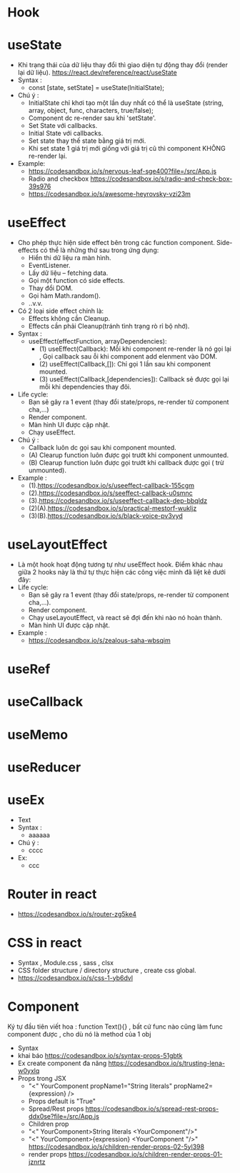 # Hook
# useState
  - Khi trạng thái của dữ liệu thay đổi thì giao diện tự động thay đổi (render lại dữ liệu). https://react.dev/reference/react/useState
  - Syntax :
    - const [state, setState] = useState(InitialState);
  - Chú ý : 
    - InitialState chỉ khơi tạo một lần duy nhất có thể là useState (string, array, object, func, characters, true/false);
    - Component dc re-render sau khi 'setState'.
    - Set State với callbacks.
    - Initial State với callbacks.
    - Set state thay thế state bằng giá trị mới.
    - Khi set state 1 giá trị mới giống với giá trị cũ thì component KHÔNG re-render lại.
  - Example:
    - https://codesandbox.io/s/nervous-leaf-sge400?file=/src/App.js
    - Radio and checkbox https://codesandbox.io/s/radio-and-check-box-39s976
    - https://codesandbox.io/s/awesome-heyrovsky-vzi23m
# useEffect
  - Cho phép thực hiện side effect bên trong các function component. Side-effects có thể là những thứ sau trong ứng dụng:
    - Hiển thi dữ liệu ra màn hình.
    - EventListener.
    - Lấy dữ liệu – fetching data.
    - Gọi một function có side effects.
    - Thay đổi DOM.
    - Gọi hàm Math.random().
    - ..v.v.
  - Có 2 loại side effect chính là:
    - Effects không cần Cleanup.
    - Effects cần phải Cleanup(tránh tình trạng rò rỉ bộ nhớ).
  - Syntax :
    - useEffect(effectFunction, arrayDependencies):
      - (1) useEffect(Callback): Mỗi khi component re-render là nó gọi lại , Gọi callback sau ỗi khi component add elenment vào DOM.
      - (2) useEffect(Callback,[]): Chỉ gọi 1 lần sau khi component mounted.
      - (3) useEffect(Callback,[dependencies]): Callback sẻ được gọi lại mỗi khi dependencies thay đôi.
  - Life cycle:
    - Bạn sẽ gây ra 1 event (thay đổi state/props, re-render từ component cha,...)
    - Render component.
    - Màn hình UI được cập nhật.  
    - Chạy useEffect.
  - Chú ý : 
    - Callback luôn dc gọi sau khi component mounted.
    - (A) Clearup function luôn được gọi trướt khi component unmounted.
    - (B) Clearup function luôn được gọi trướt khi callback được gọi ( trừ unmounted).
  - Example :
    - (1).https://codesandbox.io/s/useeffect-callback-155cgm 
    - (2).https://codesandbox.io/s/seeffect-callback-u0smnc
    - (3).https://codesandbox.io/s/useeffect-callback-dep-bbqldz
    - (2)(A).https://codesandbox.io/s/practical-mestorf-wukljz 
    - (3)(B).https://codesandbox.io/s/black-voice-pv3vyd
# useLayoutEffect
  - Là một hook hoạt động tương tự như useEffect hook. Điểm khác nhau giữa 2 hooks này là thứ tự thực hiện các công việc mình đã liệt kê dưới đây:
  - Life cycle:
    - Bạn sẽ gây ra 1 event (thay đổi state/props, re-render từ component cha,...).
    - Render component.
    - Chạy useLayoutEffect, và react sẽ đợi đến khi nào nó hoàn thành.  
    - Màn hình UI được cập nhật.
  - Example :
    - https://codesandbox.io/s/zealous-saha-wbsqim
# useRef
# useCallback
# useMemo
# useReducer
# useEx
  - Text
  - Syntax :
    - aaaaaa
  - Chú ý : 
    - cccc
  - Ex:
    - ccc
# Router in react 
  - https://codesandbox.io/s/router-zg5ke4
# CSS in react 
  - Syntax , Module.css , sass , clsx
  - CSS folder structure / directory structure , create css global.
  - https://codesandbox.io/s/css-1-yb6dvl
# Component
Ký tự đầu tiên viết hoa : function Text(){} , bất cứ func nào cũng làm func component được , cho dù nó là method của 1 obj

- Syntax
- khai báo https://codesandbox.io/s/syntax-props-51gbtk
- Ex create component đa năng  https://codesandbox.io/s/trusting-lena-w0yxlq
- Props trong JSX
  - "<" YourComponent
      propName1="String literals"
      propName2={expression} />
  - Props default is "True"
  - Spread/Rest props   https://codesandbox.io/s/spread-rest-props-ddx0se?file=/src/App.js
  - Children prop
  - "<" YourComponent>String literals <YourComponent"/>"
  - "<" YourComponent>{expression} <YourComponent "/>" https://codesandbox.io/s/children-render-props-02-5yl398
  - render props https://codesandbox.io/s/children-render-props-01-jznrtz

